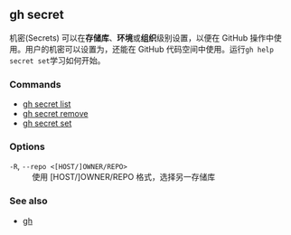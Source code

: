 ## gh secret

机密(Secrets) 可以在**存储库**、**环境**或**组织**级别设置，以便在 GitHub 操作中使用。用户的机密可以设置为，还能在 GitHub 代码空间中使用。运行`gh help secret set`学习如何开始。

### Commands

- [gh secret list](./gh_secret_list.zh.md)
- [gh secret remove](./gh_secret_remove.zh.md)
- [gh secret set](./gh_secret_set.zh.md)

### Options

<dl class="flags">
	<dt><code>-R</code>, <code>--repo &lt;[HOST/]OWNER/REPO&gt;</code></dt>
	<dd>使用 [HOST/]OWNER/REPO 格式，选择另一存储库</dd>
</dl>

### See also

- [gh](./gh.zh.md)
